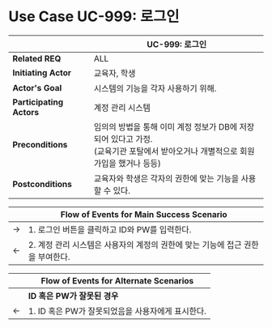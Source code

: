 # Use Case UC-999: 로그인

|                          | UC-999: 로그인                                                |
| ------------------------ | ------------------------------------------------------------ |
| __Related REQ__          | ALL                                                          |
| __Initiating Actor__     | 교육자, 학생                                                 |
| __Actor's Goal__         | 시스템의 기능을 각자 사용하기 위해.                          |
| __Participating Actors__ | 계정 관리 시스템                                             |
| __Preconditions__        | 임의의 방법을 통해 이미 계정 정보가 DB에 저장되어 있다고 가정.<br /> (교육기관 포탈에서 받아오거나 개별적으로 회원가입을 했거나 등등) |
| __Postconditions__       | 교육자와 학생은 각자의 권한에 맞는 기능을 사용할 수 있다.    |

|      | Flow of Events for Main Success Scenario                     |
| ---- | ------------------------------------------------------------ |
| ->   | 1. 로그인 버튼을 클릭하고 ID와 PW를 입력한다.                |
| <-   | 2. 계정 관리 시스템은 사용자의 계정의 권한에 맞는 기능에 접근 권한을 부여한다. |

|      | Flow of Events for Alternate Scenarios            |
| ---- | ------------------------------------------------- |
|      | __ID 혹은 PW가 잘못된 경우__                      |
| <-   | 1. ID 혹은 PW가 잘못되었음을 사용자에게 표시한다. |

